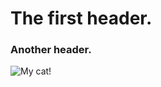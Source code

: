 # The first header.
### Another header.

![My cat!](https://github.com/ifazelya/skills-communicate-using-markdown/assets/93406749/dc788e11-9b8a-4266-b4db-151dfe60629c)

